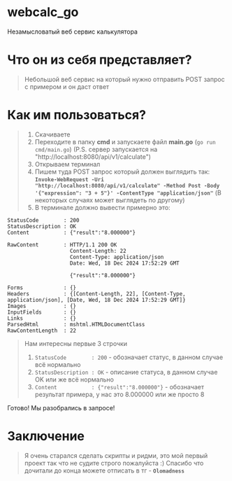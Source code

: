 # webcalc_go
Незамысловатый веб сервис калькулятора

# Что он из себя представляет?
> Небольшой веб сервис на который нужно отправить POST запрос с примером и он даст ответ

# **Как им пользоваться?**
> 1) Скачиваете
> 2) Переходите в папку **cmd** и запускаете файл **main.go** (```go run cmd/main.go```) (P.S. сервер запускается на "http://localhost:8080/api/v1/calculate")
> 3) Открываем терминал
> 4) Пишем туда POST запрос который должен выглядить так: **```Invoke-WebRequest -Uri "http://localhost:8080/api/v1/calculate" -Method Post -Body '{"expression": "3 + 5"}' -ContentType "application/json"```** (В некоторых случаях может выглядеть по другому)
> 5) В терминале должно вывести примерно это: 
```
StatusCode        : 200
StatusDescription : OK
Content           : {"result":"8.000000"}

RawContent        : HTTP/1.1 200 OK
                    Content-Length: 22
                    Content-Type: application/json
                    Date: Wed, 18 Dec 2024 17:52:29 GMT

                    {"result":"8.000000"}

Forms             : {}
Headers           : {[Content-Length, 22], [Content-Type, application/json], [Date, Wed, 18 Dec 2024 17:52:29 GMT]}
Images            : {}
InputFields       : {}
Links             : {}
ParsedHtml        : mshtml.HTMLDocumentClass
RawContentLength  : 22
```
> Нам интересны первые 3 строчки
> 1) ```StatusCode        : 200``` - обозначает статус, в данном случае всё нормально
> 2) ```StatusDescription : OK``` - описание статуса, в данном случае OK или же всё нормально
> 3) ```Content           : {"result":"8.000000"}``` - обозначает результат примера, у нас это 8.000000 или же просто 8

Готово! Мы разобрались в запросе!

# Заключение
> Я очень старался сделать скрипты и ридми, это мой первый проект так что не судите строго пожалуйста :)
> Спасибо что дочитали до конца можете отписать в тг - **```Olomadness```**
